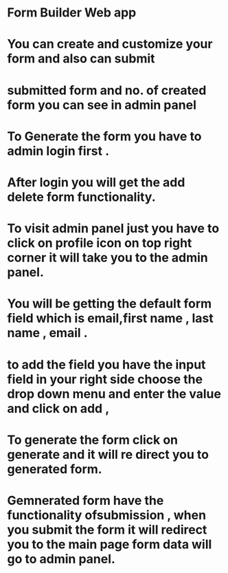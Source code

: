 # Form Builder Web app

# You can create and customize your form and also can submit

# submitted form and no. of created form you can see in admin panel 
# To Generate the form you have to admin login first .
# After login you will get the add delete form functionality.
# To visit admin panel just you have to click on profile icon on top right corner it will take you to the admin panel.

# You will be getting the default form field which is email,first name , last name , email .

# to add the field you have the input field in your right side choose the drop down menu and enter the value and click on add ,


# To generate the form click on generate and it will re direct you to generated form.

# Gemnerated form have the functionality ofsubmission , when you submit the form it will redirect you to the main page form data will go to admin panel.


